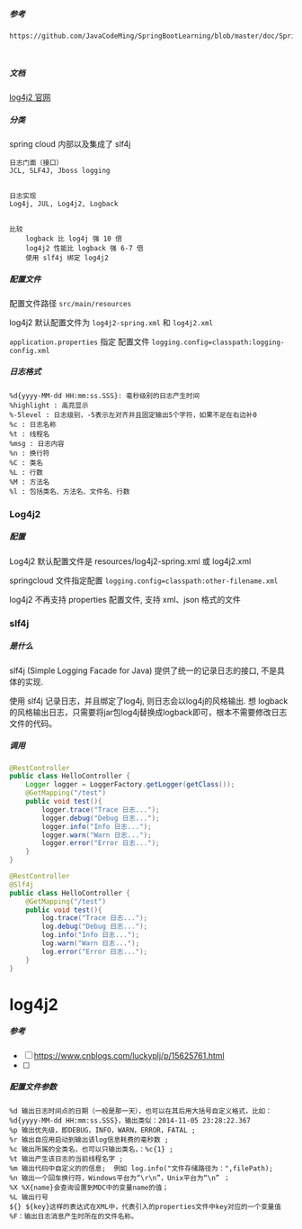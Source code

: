 ##### 参考

```
https://github.com/JavaCodeMing/SpringBootLearning/blob/master/doc/SpringBoot%E6%95%B4%E5%90%88Logback.md



```

##### 文档

[log4j2 官网](https://logging.apache.org/log4j/2.x/manual/configuration.html#XInclude)



##### 分类

spring cloud 内部以及集成了 slf4j

```
日志门面（接口）	
JCL, SLF4J, Jboss logging	


日志实现
Log4j, JUL, Log4j2, Logback


比较
    logback 比 log4j 强 10 倍
    log4j2 性能比 logback 强 6-7 倍
    使用 slf4j 绑定 log4j2
```

##### 配置文件

配置文件路径 `src/main/resources`

log4j2 默认配置文件为 `log4j2-spring.xml` 和 `log4j2.xml`

`application.properties` 指定 配置文件 `logging.config=classpath:logging-config.xml`

##### 日志格式

```
%d{yyyy-MM-dd HH:mm:ss.SSS}: 毫秒级别的日志产生时间
%highlight : 高亮显示
%-5level : 日志级别，-5表示左对齐并且固定输出5个字符，如果不足在右边补0
%c : 日志名称
%t : 线程名
%msg : 日志内容
%n : 换行符
%C : 类名
%L : 行数
%M : 方法名
%l : 包括类名、方法名、文件名、行数
```

### Log4j2

##### 配置

Log4j2 默认配置文件是 resources/log4j2-spring.xml 或 log4j2.xml

springcloud 文件指定配置 `logging.config=classpath:other-filename.xml`

log4j2 不再支持 properties 配置文件, 支持 xml、json 格式的文件

### slf4j

##### 是什么

slf4j (Simple Logging Facade for Java) 提供了统一的记录日志的接口, 不是具体的实现.

使用 slf4j 记录日志，并且绑定了log4j, 则日志会以log4j的风格输出. 想 logback 的风格输出日志，只需要将jar包log4j替换成logback即可，根本不需要修改日志文件的代码。

##### 调用

```java
@RestController
public class HelloController {
    Logger logger = LoggerFactory.getLogger(getClass());
    @GetMapping("/test")
    public void test(){
        logger.trace("Trace 日志...");
        logger.debug("Debug 日志...");
        logger.info("Info 日志...");
        logger.warn("Warn 日志...");
        logger.error("Error 日志...");
    }
}
```

```java
@RestController
@Slf4j
public class HelloController {
    @GetMapping("/test")
    public void test(){
        log.trace("Trace 日志...");
        log.debug("Debug 日志...");
        log.info("Info 日志...");
        log.warn("Warn 日志...");
        log.error("Error 日志...");
    }
}
```

# log4j2

##### 参考

- [ ] https://www.cnblogs.com/luckyplj/p/15625761.html
- [ ] 

##### 配置文件参数

```
%d 输出日志时间点的日期（一般是那一天），也可以在其后用大括号自定义格式，比如：%d{yyyy-MM-dd HH:mm:ss.SSS}，输出类似：2014-11-05 23:28:22.367
%p 输出优先级，即DEBUG，INFO，WARN，ERROR，FATAL ;
%r 输出自应用启动到输出该log信息耗费的毫秒数 ;
%c 输出所属的全类名，也可以只输出类名，：%c{1} ;
%t 输出产生该日志的当前线程名字 ;
%m 输出代码中自定义的的信息;  例如 log.info("文件存储路径为：",filePath);
%n 输出一个回车换行符，Windows平台为“\r\n”，Unix平台为“\n” ；
%X %X{name}会查询设置到MDC中的变量name的值；
%L 输出行号
${} ${key}这样的表达式在XML中，代表引入的properties文件中key对应的一个变量值
%F：输出日志消息产生时所在的文件名称。
```





